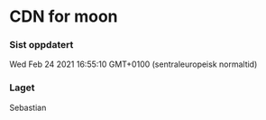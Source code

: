 
# CDN for moon

### Sist oppdatert 
Wed Feb 24 2021 16:55:10 GMT+0100 (sentraleuropeisk normaltid)
### Laget 
Sebastian
